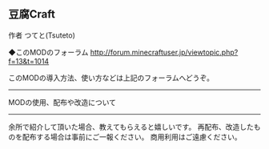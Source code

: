 豆腐Craft
-----------------------------------------------------------
作者 つてと(Tsuteto)

◆このMODのフォーラム
http://forum.minecraftuser.jp/viewtopic.php?f=13&t=1014

このMODの導入方法、使い方などは上記のフォーラムへどうぞ。

*************************
MODの使用、配布や改造について
*************************
余所で紹介して頂いた場合、教えてもらえると嬉しいです。
再配布、改造したものを配布する場合は事前にご一報ください。
商用利用はご遠慮ください。
